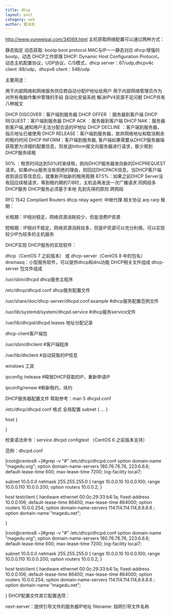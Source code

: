 ```yaml
---
title: dhcp
layout: post
category: web
author: 夏泽民
---
```

http://www.yunweipai.com/34069.html
主机获取网络配置可以通过两种方式：

静态指定
动态获取:
bootp:boot protocol MAC与IP一一静态对应
dhcp:增强的bootp，动态
DHCP工作原理
DHCP: Dynamic Host Configuration Protocol，动态主机配置协议，UDP协议，C/S模式，dhcp server：67/udp,dhcpv4c client :68/udp，dhcpv6 client：546/udp

主要用途：

用于内部网络和网络服务供应商自动分配IP地址给用户
用于内部网络管理员作为对所有电脑作集中管理的手段
自动化安装系统
解决IPV4资源不足问题
DHCP共有八种报文

<!-- more -->
DHCP DISCOVER：客户端到服务器
DHCP OFFER ：服务器到客户端
DHCP REQUEST：客户端到服务器
DHCP ACK ：服务器到客户端
DHCP NAK：服务器到客户端,通知用户无法分配合适的IP地址
DHCP DECLINE ：客户端到服务器，指示地址已被使用
DHCP RELEASE：客户端到服务器，放弃网络地址和取消剩余的租约时间
DHCP INFORM：客户端到服务器, 客户端如果需要从DHCP服务器端获取更为详细的配置信息，则发送Inform报文向服务器进行请求，极少用到
DHCP服务续租

50% ：租赁时间达到50%时来续租，刚向DHCP服务器发向新的DHCPREQUEST请求。如果dhcp服务没有拒绝的理由，则回应DHCPACK信息。当DHCP客户端收到该应答信息后，就重新开始新的租用周期
87.5%：如果之前DHCP Server没有回应续租请求，等到租约期的7/8时，主机会再发送一次广播请求
同网段多DHCP服务
DHCP服务必须基于本地
先到先得的原则
跨网段

RFC 1542 Compliant Routers
dhcp relay agent: 中继代理
相关协议
arp
rarp
租期：

长租期：IP相对稳定，网络资源消耗较少，但是浪费IP资源

短租期：IP相对不稳定，网络资源消耗较多，但是IP资源可以充分利用，可以实现较少IP为较多的主机服务

 DHCP实现
DHCP服务的实现软件：

dhcp（CentOS 7 之前版本） 或 dhcp-server（CentOS 8 中的包名）
dnsmasq：小型服务软件，可以提供dhcp和dns功能
 DHCP相关文件组成
dhcp-server 包文件组成

/usr/sbin/dhcpd dhcp服务主程序

/etc/dhcp/dhcpd.conf dhcp服务配置文件

/usr/share/doc/dhcp-server/dhcpd.conf.example #dhcp服务配置范例文件

/usr/lib/systemd/system/dhcpd.service #dhcp服务service文件

/var/lib/dhcpd/dhcpd.leases 地址分配记录

dhcp-client客户端包

/usr/sbin/dhclient #客户端程序

/var/lib/dhclient #自动获取的IP信息

windows 工具

ipconfig /release #释放DHCP获取的IP，重新申请IP

ipconfig/renew #刷新租约，续约

 DHCP服务器配置文件
帮助参考：man 5 dhcpd.conf

/etc/dhcp/dhcpd.conf 格式 全局配置 subnet { ... }

host {

}

检查语法命令：service dhcpd configtest （CentOS 6 之前版本支持）

范例：dhcpd.conf

[root@centos8 ~]#grep -v "#" /etc/dhcp/dhcpd.conf
option domain-name "magedu.org";
option domain-name-servers 180.76.76.76, 223.6.6.6;
default-lease-time 600;
max-lease-time 7200;
log-facility local7;

subnet 10.0.0.0 netmask 255.255.255.0 {
range 10.0.0.10 10.0.0.100;
range 10.0.0.110 10.0.0.200;
option routers 10.0.0.2;
}

host testclient {
hardware ethernet 00:0c:29:33:b4:1a;
fixed-address 10.0.0.106;
default-lease-time 86400;
max-lease-time 864000;
option routers 10.0.0.254;
option domain-name-servers 114.114.114.114,8.8.8.8 ;
option domain-name "magedu.net";

}

[root@centos8 ~]#grep -v "#" /etc/dhcp/dhcpd.conf
option domain-name "magedu.org";
option domain-name-servers 180.76.76.76, 223.6.6.6;
default-lease-time 600;
max-lease-time 7200;
log-facility local7;
 
subnet 10.0.0.0 netmask 255.255.255.0 {
range 10.0.0.10 10.0.0.100;
range 10.0.0.110 10.0.0.200;
option routers 10.0.0.2;
}
 
host testclient {
hardware ethernet 00:0c:29:33:b4:1a;
fixed-address 10.0.0.106;
default-lease-time 86400;
max-lease-time 864000;
option routers 10.0.0.254;
option domain-name-servers 114.114.114.114,8.8.8.8 ;
option domain-name "magedu.net";
 
}
DHCP配置文件其它配置选项：

next-server：提供引导文件的服务器IP地址
filename: 指明引导文件名称




